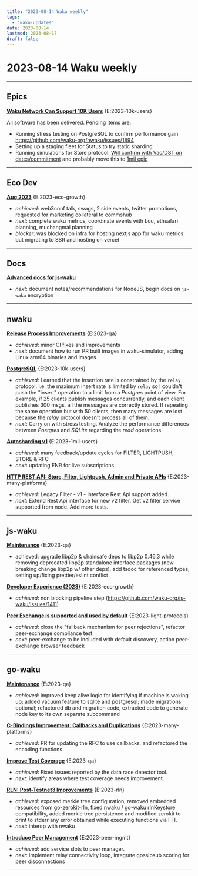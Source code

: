 ```yaml
---
title: "2023-08-14 Waku weekly"
tags:
  - "waku-updates"
date: 2023-08-14
lastmod: 2023-08-17
draft: false
---
```



# 2023-08-14 Waku weekly
---
## Epics

**[Waku Network Can Support 10K Users](https://github.com/waku-org/pm/issues/12)** {E:2023-10k-users}

All software has been delivered. Pending items are:
- Running stress testing on PostgreSQL to confirm performance gain https://github.com/waku-org/nwaku/issues/1894
- Setting up a staging fleet for Status to try static sharding
- Running simulations for Store protocol: [Will confirm with Vac/DST on dates/commitment](https://github.com/vacp2p/research/issues/191#issuecomment-1672542165) and probably move this to [1mil epic](https://github.com/waku-org/pm/issues/31)

---
## Eco Dev

**[Aug 2023](https://github.com/waku-org/internal-waku-outreach/issues/103)** {E:2023-eco-growth}

- _achieved_: web3conf talk, swags, 2 side events, twitter promotions, requested for marketing collateral to commshub
- _next_: complete waku metrics, coordinate events with Lou, ethsafari planning, muchangmai planning
- _blocker_: was blocked on infra for hosting nextjs app for waku metrics but migrating to SSR and hosting on vercel

---
## Docs

**[Advanced docs for js-waku](https://github.com/waku-org/docs.waku.org/issues/104)**

- _next_: document notes/recommendations for NodeJS, begin docs on `js-waku` encryption

---
## nwaku

**[Release Process Improvements](https://github.com/waku-org/nwaku/issues/1889)** {E:2023-qa}

- _achieved_: minor CI fixes and improvements
- _next_: document how to run PR built images in waku-simulator, adding Linux arm64 binaries and images

**[PostgreSQL](https://github.com/waku-org/nwaku/issues/1888)** {E:2023-10k-users}

- _achieved_: Learned that the insertion rate is constrained by the `relay` protocol. i.e. the maximum insert rate is limited by `relay` so I couldn't push the "insert" operation to a limit from a _Postgres_ point of view. For example, if 25 clients publish messages concurrently, and each client publishes 300 msgs, all the messages are correctly stored. If repeating the same operation but with 50 clients, then many messages are lost because the _relay_ protocol doesn't process all of them.
- _next_: Carry on with stress testing. Analyze the performance differences between _Postgres_ and _SQLite_ regarding the _read_ operations.

**[Autosharding v1](https://github.com/waku-org/nwaku/issues/1846)** {E:2023-1mil-users}

- _achieved_: many feedback/update cycles for FILTER, LIGHTPUSH, STORE & RFC
- _next_: updating ENR for live subscriptions

**[HTTP REST API: Store, Filter, Lightpush, Admin and Private APIs](https://github.com/waku-org/nwaku/issues/1076)** {E:2023-many-platforms}

- _achieved_: Legacy Filter - v1 - interface Rest Api support added.
- _next_: Extend Rest Api interface for new v2 filter. Get v2 filter service supported from node. Add more tests.

---
## js-waku

**[Maintenance](https://github.com/waku-org/js-waku/issues/1455)** {E:2023-qa}

- achieved: upgrade libp2p & chainsafe deps to libp2p 0.46.3 while removing deprecated libp2p standalone interface packages (new breaking change libp2p w/ other deps), add tsdoc for referenced types, setting up/fixing prettier/eslint conflict 

**[Developer Experience (2023)](https://github.com/waku-org/js-waku/issues/1453)** {E:2023-eco-growth}

- _achieved_: non blocking pipeline step (https://github.com/waku-org/js-waku/issues/1411)

**[Peer Exchange is supported and used by default](https://github.com/waku-org/js-waku/issues/1429)** {E:2023-light-protocols}

- _achieved_: close the "fallback mechanism for peer rejections", refactor peer-exchange compliance test
- _next_: peer-exchange to be included with default discovery, action peer-exchange browser feedback

---
## go-waku

**[Maintenance](https://github.com/waku-org/go-waku/issues/634)** {E:2023-qa}

- _achieved_: improved keep alive logic for identifying if machine is waking up; added vacuum feature to sqlite and postgresql; made migrations optional; refactored db and migration code, extracted code to generate node key to its own separate subcommand

**[C-Bindings Improvement: Callbacks and Duplications](https://github.com/waku-org/go-waku/issues/629)** {E:2023-many-platforms}

- _achieved_: PR for updating the RFC to use callbacks, and refactored the encoding functions

**[Improve Test Coverage](https://github.com/waku-org/go-waku/issues/620)** {E:2023-qa}

- _achieved_: Fixed issues reported by the data race detector tool.
- _next_: identify areas where test coverage needs improvement.

**[RLN: Post-Testnet3 Improvements](https://github.com/waku-org/go-waku/issues/605)** {E:2023-rln}

- _achieved_: exposed merkle tree configuration, removed embedded resources from go-zerokit-rln, fixed nwaku / go-waku rlnKeystore compatibility, added merkle tree persistence and modified zerokit to print to stderr any error obtained while executing functions via FFI.
- _next_: interop with nwaku

**[Introduce Peer Management](https://github.com/waku-org/go-waku/issues/594)** {E:2023-peer-mgmt}

- _achieved_: add service slots to peer manager.
- _next_: implement relay connectivity loop, integrate gossipsub scoring for peer disconnections

---